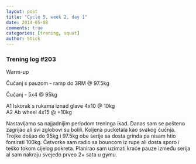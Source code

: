 ```yaml
---
layout: post
title: "Cycle 5, week 2, day 1"
date: 2014-05-08
comments: true
categories: [trening, squat]
author: Stick
---
```


### Trening log #203

Warm-up  

Čučanj s pauzom - ramp do 3RM @ 97.5kg  

Čučanj - 5x4 @ 95kg  

A1 Iskorak s rukama iznad glave 4x10 @ 10kg   
A2 Ab wheel 4x15 @ +10kg  

Nastavljamo sa najjadnijim periodom treninga ikad. Danas sam se pošteno zagrijao ali svi zglobovi su bolili. Koljena pucketala kao svakog čučnja. Trojke došao do 95kg i 97.5kg obe serije sa dosta grinda pa nisam htio forsirati 100kg. Četvorke sam radio sa bouncom iz rupe ali dosta sporo i teško tokom cijelog pokreta. Planirao sam uzimati kraće pauze između serija al sam nakraju svejedo prveo 2+ sata u gymu.